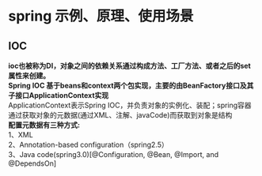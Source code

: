 # spring 示例、原理、使用场景
## IOC
**ioc也被称为DI，对象之间的依赖关系通过构成方法、工厂方法、或者之后的set 属性来创建。**  
**Spring IOC 基于beans和context两个包实现，主要的由BeanFactory接口及其子接口ApplicationContext实现**  
ApplicationContext表示Spring IOC，并负责对象的实例化、装配；spring容器通过获取对象的元数据(通过XML、注解、javaCode)而获取到对象是结构  
**配置元数据有三种方式:**    
1、XML  
2、Annotation-based configuration（spring2.5）  
3、Java code(spring3.0)[@Configuration, @Bean, @Import, and @DependsOn]  
